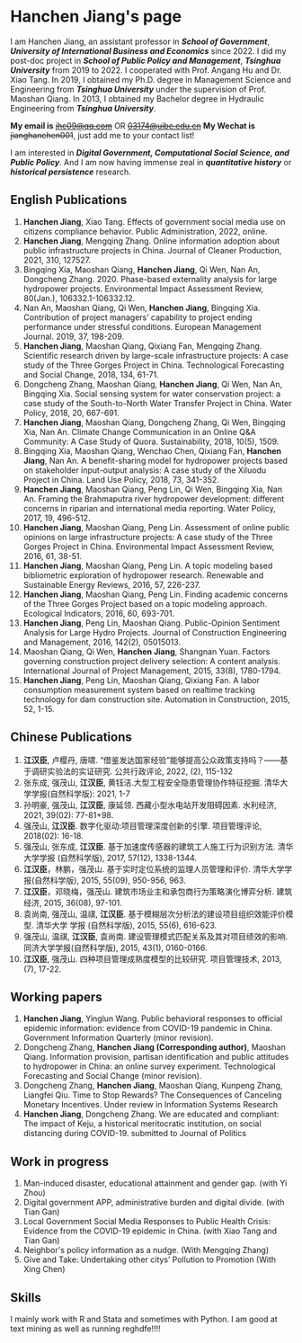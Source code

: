 # Hanchen Jiang's page

I am Hanchen Jiang, an assistant professor in ***School of Government***, ***University of International Business and Economics*** since 2022. I did my post-doc project in ***School of Public Policy and Management***, ***Tsinghua University*** from 2019 to 2022. I cooperated with Prof. Angang Hu and Dr. Xiao Tang.
In 2019, I obtained my Ph.D. degree in Management Science and Engineering from ***Tsinghua University*** under the supervision of Prof. Maoshan Qiang. In 2013, I obtained my Bachelor degree in Hydraulic Engineering from ***Tsinghua University***.

**My email is** ~~jhc09@qq.com~~ OR ~~03174@uibe.edu.cn~~
**My Wechat is** ~~jianghanchen001~~, just add me to your contact list!


I am interested in ***Digital Government, Computational Social Science, and Public Policy***.
And I am now having immense zeal in ***quantitative history*** or ***historical persistence*** research. 


## English Publications

1. **Hanchen Jiang**, Xiao Tang. Effects of government social media use on citizens compliance behavior. Public Administration, 2022, online.
2. **Hanchen Jiang**, Mengqing Zhang. Online information adoption about public infrastructure projects in China. Journal of Cleaner Production, 2021, 310, 127527.
3. Bingqing Xia, Maoshan Qiang, **Hanchen Jiang**, Qi Wen, Nan An, Dongcheng Zhang. 2020. Phase-based externality analysis for large hydropower projects. Environmental Impact Assessment Review, 80(Jan.), 106332.1-106332.12. 
4. Nan An, Maoshan Qiang, Qi Wen, **Hanchen Jiang**, Bingqing Xia. Contribution of project managers’ capability to project ending performance under stressful conditions. European Management Journal. 2019, 37, 198-209.
5. **Hanchen Jiang**, Maoshan Qiang, Qixiang Fan, Mengqing Zhang. Scientific research driven by large-scale infrastructure projects: A case study of the Three Gorges Project in China. Technological Forecasting and Social Change, 2018, 134, 61-71.
6. Dongcheng Zhang, Maoshan Qiang, **Hanchen Jiang**, Qi Wen, Nan An, Bingqing Xia. Social sensing system for water conservation project: a case study of the South-to-North Water Transfer Project in China. Water Policy, 2018, 20, 667-691.
7. **Hanchen Jiang**, Maoshan Qiang, Dongcheng Zhang, Qi Wen, Bingqing Xia, Nan An. Climate Change Communication in an Online Q&A Community: A Case Study of Quora. Sustainability, 2018, 10(5), 1509.
8. Bingqing Xia, Maoshan Qiang, Wenchao Chen, Qixiang Fan, **Hanchen Jiang**, Nan An. A benefit-sharing model for hydropower projects based on stakeholder input-output analysis: A case study of the Xiluodu Project in China. Land Use Policy, 2018, 73, 341-352.
9. **Hanchen Jiang**, Maoshan Qiang, Peng Lin, Qi Wen, Bingqing Xia, Nan An. Framing the Brahmaputra river hydropower development: different concerns in riparian and international media reporting. Water Policy, 2017, 19, 496-512.
10. **Hanchen Jiang**, Maoshan Qiang, Peng Lin. Assessment of online public opinions on large infrastructure projects: A case study of the Three Gorges Project in China. Environmental Impact Assessment Review, 2016, 61, 38-51.
11. **Hanchen Jiang**, Maoshan Qiang, Peng Lin. A topic modeling based bibliometric exploration of hydropower research. Renewable and Sustainable Energy Reviews, 2016, 57, 226-237.
12. **Hanchen Jiang**, Maoshan Qiang, Peng Lin. Finding academic concerns of the Three Gorges Project based on a topic modeling approach. Ecological Indicators, 2016, 60, 693-701.
13. **Hanchen Jiang**, Peng Lin, Maoshan Qiang. Public-Opinion Sentiment Analysis for Large Hydro Projects. Journal of Construction Engineering and Management, 2016, 142(2), 05015013.
14. Maoshan Qiang, Qi Wen, **Hanchen Jiang**, Shangnan Yuan. Factors governing construction project delivery selection: A content analysis. International Journal of Project Management, 2015, 33(8), 1780-1794.
15. **Hanchen Jiang**, Peng Lin, Maoshan Qiang, Qixiang Fan. A labor consumption measurement system based on realtime tracking technology for dam construction site. Automation in Construction, 2015, 52, 1-15. 

## Chinese Publications

1. **江汉臣**, 卢樱丹, 唐啸. “借鉴发达国家经验”能够提高公众政策支持吗？——基于调研实验法的实证研究. 公共行政评论, 2022, (2), 115-132
2. 张东成, 强茂山, **江汉臣**, 黄钰洁.大型工程安全隐患管理协作特征挖掘. 清华大学学报(自然科学版): 2021, 1-7
3. 孙明豪, 强茂山, **江汉臣**, 康延领. 西藏小型水电站开发阻碍因素. 水利经济, 2021, 39(02): 77-81+98.
4. 强茂山, **江汉臣**. 数字化驱动:项目管理深度创新的引擎. 项目管理评论, 2018(02): 16-18.
5. 强茂山, 张东成, **江汉臣**. 基于加速度传感器的建筑工人施工行为识别方法. 清华大学学报 (自然科学版), 2017, 57(12), 1338-1344.
6. **江汉臣**，林鹏，强茂山. 基于实时定位系统的监理人员管理和评价. 清华大学学报(自然科学版), 2015, 55(09), 950-956, 963.
7. **江汉臣**，邓晓梅，强茂山. 建筑市场业主和承包商行为策略演化博弈分析. 建筑经济, 2015, 36(08), 97-101.
8. 袁尚南, 强茂山, 温祺, **江汉臣**. 基于模糊层次分析法的建设项目组织效能评价模型. 清华大学 学报 (自然科学版), 2015, 55(6), 616-623.
9. 强茂山, 温祺, **江汉臣**, 袁尚南. 建设管理模式匹配关系及其对项目绩效的影响. 同济大学学报(自然科学版), 2015, 43(1), 0160-0166.
10. **江汉臣**, 强茂山. 四种项目管理成熟度模型的比较研究. 项目管理技术, 2013, (7), 17-22.

## Working papers

1. **Hanchen Jiang**, Yinglun Wang. Public behavioral responses to official epidemic information: evidence from COVID-19 pandemic in China. Government Information Quarterly (minor revision).
2. Dongcheng Zhang, **Hanchen Jiang (Corresponding author)**, Maoshan Qiang. Information provision, partisan identification and public attitudes to hydropower in China: an online survey experiment. Technological Forecasting and Social Change (minor revision).
3. Dongcheng Zhang, **Hanchen Jiang**, Maoshan Qiang, Kunpeng Zhang, Liangfei Qiu. Time to Stop Rewards? The Consequences of Canceling Monetary Incentives. Under review in Information Systems Research
4. **Hanchen Jiang**, Dongcheng Zhang. We are educated and compliant: The impact of Keju, a historical meritocratic institution, on social distancing during COVID-19. submitted to Journal of Politics

## Work in progress

1. Man-induced disaster, educational attainment and gender gap. (with Yi Zhou)
2. Digital government APP, administrative burden and digital divide. (with Tian Gan)
3. Local Government Social Media Responses to Public Health Crisis: Evidence from the COVID-19 epidemic in China. (with Xiao Tang and Tian Gan)
4. Neighbor's policy information as a nudge. (With Mengqing Zhang)
5. Give and Take: Undertaking other citys’ Pollution to Promotion (With Xing Chen)

## Skills
I mainly work with R and Stata and sometimes with Python. I am good at text mining as well as running reghdfe!!!!
